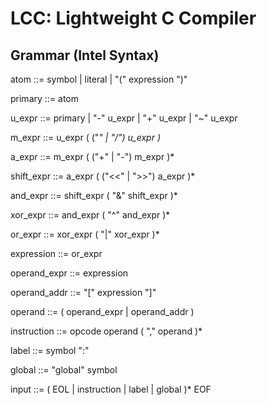 

# LCC: Lightweight C Compiler

## Grammar (Intel Syntax)

 atom ::=
              symbol | literal | "(" expression ")"

 primary ::=
              atom

 u_expr ::=
              primary | "-" u_expr | "+" u_expr | "~" u_expr

 m_expr ::=
              u_expr ( ("*" | "/") u_expr )*

 a_expr ::=
              m_expr ( ("+" | "-") m_expr )*

 shift_expr ::=
              a_expr ( ("<<" | ">>") a_expr )*

 and_expr ::=
              shift_expr ( "&" shift_expr )*

 xor_expr ::=
              and_expr ( "^" and_expr )*

 or_expr ::=
              xor_expr ( "|" xor_expr )*

 expression ::=
              or_expr

 operand_expr ::=
              expression

 operand_addr ::=
              "[" expression "]"

 operand ::=
              ( operand_expr | operand_addr )

 instruction ::=
              opcode operand ( "," operand )*

 label ::=
              symbol ":"

 global ::=
              "global" symbol

 input ::=
              ( EOL | instruction | label | global )* EOF